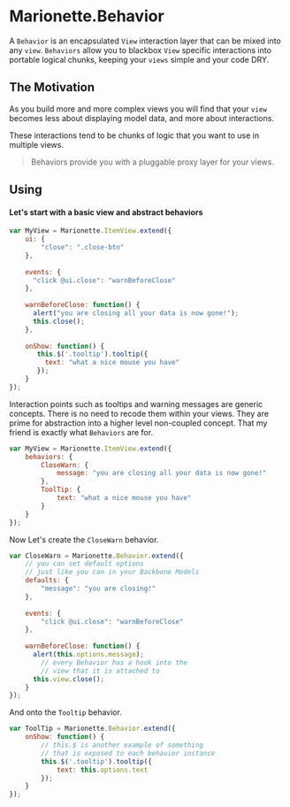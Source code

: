 # Marionette.Behavior

A `Behavior` is an encapsulated `View` interaction layer that can be mixed into any `view`. `Behaviors` allow you to blackbox `View` specific interactions into portable logical chunks, keeping your `views` simple and your code DRY. 


## The Motivation

As you build more and more complex views you will find that your `view` becomes less about displaying model data, and more about interactions. 

These interactions tend to be chunks of logic that you want to use in multiple views.  
> Behaviors provide you with a pluggable proxy layer for your views. 
 

## Using

#### Let's start with a basic view and abstract behaviors
  
```js
var MyView = Marionette.ItemView.extend({
	ui: {
		"close": ".close-btn"
	},
	
	events: {
	  "click @ui.close": "warnBeforeClose"  
	},
	
	warnBeforeClose: function() {
	  alert("you are closing all your data is now gone!");
	  this.close();
	},
	
	onShow: function() {
	   this.$('.tooltip').tooltip({
	     text: "what a nice mouse you have"
	   });
	}
});
```

Interaction points such as tooltips and warning messages are generic concepts. There is no need to recode them within your views. They are prime for abstraction into a higher level non-coupled concept. That my friend is exactly what `Behaviors` are for.

```js
var MyView = Marionette.ItemView.extend({
	behaviors: {
		CloseWarn: {
			message: "you are closing all your data is now gone!"
		},
		ToolTip: {
			text: "what a nice mouse you have"
		}
	}
});
```

Now Let's create the `CloseWarn` behavior.

```js
var CloseWarn = Marionette.Behavior.extend({
	// you can set default options
	// just like you can in your Backbone Models
	defaults: {
		"message": "you are closing!"
	},
	
	events: {
		"click @ui.close": "warnBeforeClose"
	},
	
	warnBeforeClose: function() {
	  alert(this.options.message);
		// every Behavior has a hook into the 
		// view that it is attached to
	  this.view.close();	
	}	
});
```

And onto the `Tooltip` behavior.

```js
var ToolTip = Marionette.Behavior.extend({
	onShow: function() {
		// this.$ is another example of something
		// that is exposed to each behavior instance
  		this.$('.tooltip').tooltip({
	     	text: this.options.text
  		});		
	}		
});
```
